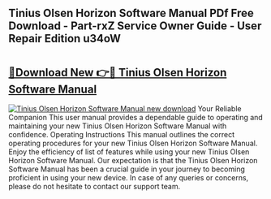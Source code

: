## Tinius Olsen Horizon Software Manual PDf Free Download - Part-rxZ Service Owner Guide - User Repair Edition u34oW

# <h2><a href="http://cf21911.oget.top/?id=Tinius+Olsen+Horizon+Software+Manual">🔗Download New 👉🔴 Tinius Olsen Horizon Software Manual</a></h2>

[![Tinius Olsen Horizon Software Manual new download](https://i.imgur.com/5g1atiW.png)](http://cf21911.oget.top/?id=Tinius+Olsen+Horizon+Software+Manual)
Your Reliable Companion This user manual provides a dependable guide to operating and maintaining your new Tinius Olsen Horizon Software Manual with confidence. Operating Instructions This manual outlines the correct operating procedures for your new Tinius Olsen Horizon Software Manual. Enjoy the efficiency of list of features while using your new Tinius Olsen Horizon Software Manual. Our expectation is that the Tinius Olsen Horizon Software Manual has been a crucial guide in your journey to becoming proficient in using your new device. In case of any queries or concerns, please do not hesitate to contact our support team.
